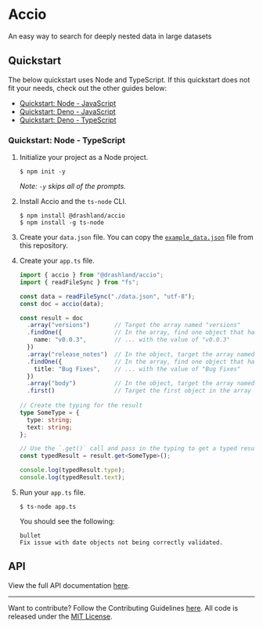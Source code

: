 # Accio

An easy way to search for deeply nested data in large datasets

## Quickstart

The below quickstart uses Node and TypeScript. If this quickstart does not fit your needs, check out the other guides below:

* [Quickstart: Node - JavaScript](./docs/quickstart/node_javascript.md)
* [Quickstart: Deno - JavaScript](./docs/quickstart/deno_javascript.md)
* [Quickstart: Deno - TypeScript](./docs/quickstart/deno_typescript.md)

### Quickstart: Node - TypeScript

1. Initialize your project as a Node project.

    ```
    $ npm init -y
    ```

    _Note: `-y` skips all of the prompts._

2. Install Accio and the `ts-node` CLI.

    ```
    $ npm install @drashland/accio
    $ npm install -g ts-node
    ```

3. Create your `data.json` file. You can copy the [`example_data.json`](./example_data.json) file from this repository.

4. Create your `app.ts` file.

    ```typescript
    import { accio } from "@drashland/accio";
    import { readFileSync } from "fs";
    
    const data = readFileSync("./data.json", "utf-8");
    const doc = accio(data);
    
    const result = doc
      .array("versions")       // Target the array named "versions"
      .findOne({               // In the array, find one object that has a name field ...
        name: "v0.0.3",        // ... with the value of "v0.0.3"
      })
      .array("release_notes")  // In the object, target the array named "release_notes"
      .findOne({               // In the array, find one object that has a title field ...
        title: "Bug Fixes",    // ... with the value of "Bug Fixes"
      })
      .array("body")           // In the object, target the array named "body"
      .first()                 // Target the first object in the array
      
    // Create the typing for the result
    type SomeType = {
      type: string;
      text: string;
    };
    
    // Use the `.get()` call and pass in the typing to get a typed result
    const typedResult = result.get<SomeType>();
    
    console.log(typedResult.type);
    console.log(typedResult.text);
    ```

5. Run your `app.ts` file.

    ```
    $ ts-node app.ts
    ```

    You should see the following:

    ```
    bullet
    Fix issue with date objects not being correctly validated.
    ```

## API

View the full API documentation [here](./docs/api.md).

---

Want to contribute? Follow the Contributing Guidelines [here](https://github.com/drashland/.github/blob/master/CONTRIBUTING.md). All code is released under the [MIT License](https://github.com/drashland/deno-drash/blob/master/LICENSE).
